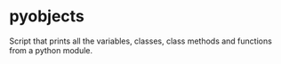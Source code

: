 pyobjects
=========

Script that prints all the variables, classes, class methods and functions from a python module.